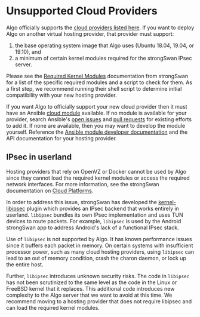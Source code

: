 # Unsupported Cloud Providers

Algo officially supports the [cloud providers listed here](https://github.com/trailofbits/algo/blob/master/README.md#deploy-the-algo-server). If you want to deploy Algo on another virtual hosting provider, that provider must support:

1. the base operating system image that Algo uses (Ubuntu 18.04, 19.04, or 19.10), and
2. a minimum of certain kernel modules required for the strongSwan IPsec server.

Please see the [Required Kernel Modules](https://wiki.strongswan.org/projects/strongswan/wiki/KernelModules) documentation from strongSwan for a list of the specific required modules and a script to check for them. As a first step, we recommend running their shell script to determine initial compatibility with your new hosting provider.

If you want Algo to officially support your new cloud provider then it must have an Ansible [cloud module](https://docs.ansible.com/ansible/list_of_cloud_modules.html) available. If no module is available for your provider, search Ansible's [open issues](https://github.com/ansible/ansible/issues) and [pull requests](https://github.com/ansible/ansible/pulls) for existing efforts to add it. If none are available, then you may want to develop the module yourself. Reference the [Ansible module developer documentation](https://docs.ansible.com/ansible/dev_guide/developing_modules.html) and the API documentation for your hosting provider.

## IPsec in userland

Hosting providers that rely on OpenVZ or Docker cannot be used by Algo since they cannot load the required kernel modules or access the required network interfaces. For more information, see the strongSwan documentation on [Cloud Platforms](https://wiki.strongswan.org/projects/strongswan/wiki/Cloudplatforms).

In order to address this issue, strongSwan has developed the [kernel-libipsec](https://wiki.strongswan.org/projects/strongswan/wiki/Kernel-libipsec) plugin which provides an IPsec backend that works entirely in userland. `libipsec` bundles its own IPsec implementation and uses TUN devices to route packets. For example, `libipsec` is used by the Android strongSwan app to address Android's lack of a functional IPsec stack.

Use of `libipsec` is not supported by Algo. It has known performance issues since it buffers each packet in memory. On certain systems with insufficient processor power, such as many cloud hosting providers, using `libipsec` can lead to an out of memory condition, crash the charon daemon, or lock up the entire host.

Further, `libipsec` introduces unknown security risks. The code in `libipsec` has not been scrutinized to the same level as the code in the Linux or FreeBSD kernel that it replaces. This additional code introduces new complexity to the Algo server that we want to avoid at this time. We recommend moving to a hosting provider that does not require libipsec and can load the required kernel modules.
